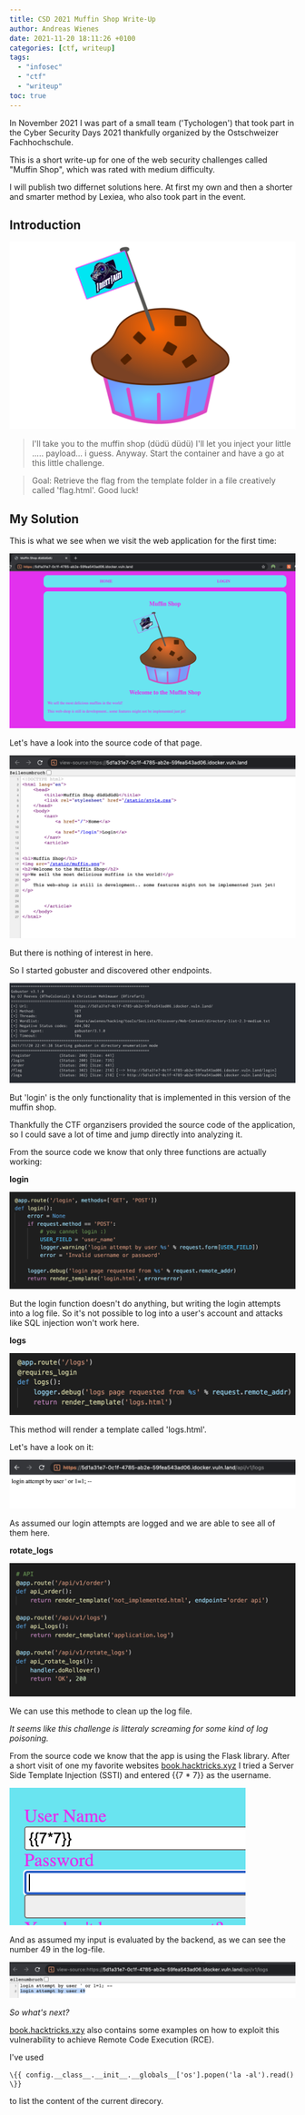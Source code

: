 ```yaml
---
title: CSD 2021 Muffin Shop Write-Up
author: Andreas Wienes
date: 2021-11-20 18:11:26 +0100
categories: [ctf, writeup]
tags: 
  - "infosec"
  - "ctf"
  - "writeup"
toc: true
---
```


In November 2021 I was part of a small team ('Tychologen') that took part in the Cyber Security Days 2021 thankfully organized by the Ostschweizer Fachhochschule.

This is a short write-up for one of the web security challenges called "Muffin Shop", which was rated with medium difficulty.

I will publish two differnet solutions here. At first my own and then a shorter and smarter method by Lexiea, who also took part in the event.


## Introduction

![muffin](/assets/img/muffin.png)

> I'll take you to the muffin shop (düdü düdü) I'll let you inject your little ..... payload... i guess. Anyway. Start the container and have a go at this little challenge. 

>Goal:
> Retrieve the flag from the template folder in a file creatively called 'flag.html'. 
Good luck!

## My Solution
This is what we see when we visit the web application for the first time:

![muffin-welcome](/assets/img/muffin-welcome.png)

Let's have a look into the source code of that page.

![muffin-source](/assets/img/muffin-source.png)

But there is nothing of interest in here.

So I started gobuster and discovered other endpoints.

![muffin-gobuster](/assets/img/muffin-gobuster.png)

But 'login' is the only functionality that is implemented in this version of the muffin shop.

Thankfully the CTF organzisers provided the source code of the application, so I could save a lot of time and jump directly into analyzing it.

From the source code we know that only three functions are actually working:

**login**

![muffin-source-login](/assets/img/muffin-source-login.png)

But the login function doesn't do anything, but writing the login attempts into a log file. So it's not possible to log into a user's account and attacks like SQL injection won't work here.

**logs**

![muffin-source-logs](/assets/img/muffin-source-logs.png)

This method will render a template called 'logs.html'.

Let's have a look on it:

![muffin-logs](/assets/img/muffin-logs.png)

As assumed our login attempts are logged and we are able to see all of them here. 

**rotate_logs**

![muffin-source-rotate-logs](/assets/img/muffin-source-rotate-logs.png)

We can use this methode to clean up the log file.

_It seems like this challenge is litteraly screaming for some kind of log poisoning._

From the source code we know that the app is using the Flask library. After a short visit of one my favorite websites [book.hacktricks.xyz](https://book.hacktricks.xyz/pentesting-web/ssti-server-side-template-injection#jinja2-python) I tried a Server Side Template Injection (SSTI) and entered {{7 * 7}} as the username.

![muffin-ssti-input](/assets/img/muffin-ssti-input.png)

And as assumed my input is evaluated by the backend, as we can see the number 49 in the log-file.

![muffin-ssti-poc](/assets/img/muffin-ssti-poc.png)

_So what's next?_

[book.hacktricks.xzy](https://book.hacktricks.xyz/pentesting-web/ssti-server-side-template-injection#jinja2-python) also contains some examples on how to exploit this vulnerability to achieve Remote Code Execution (RCE).

I've used 
```
\{{ config.__class__.__init__.__globals__['os'].popen('la -al').read() \}}
```
to list the content of the current direcory.
